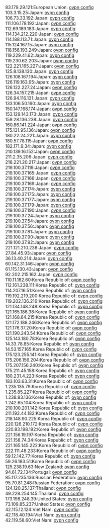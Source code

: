 83.179.29.121:European Union: [ovpn config](vpn/83_179_29_121.ovpn)  
103.3.15.25:Japan: [ovpn config](vpn/103_3_15_25.ovpn)  
106.73.33.192:Japan: [ovpn config](vpn/106_73_33_192.ovpn)  
111.106.178.192:Japan: [ovpn config](vpn/111_106_178_192.ovpn)  
112.69.189.183:Japan: [ovpn config](vpn/112_69_189_183.ovpn)  
114.134.212.220:Japan: [ovpn config](vpn/114_134_212_220.ovpn)  
114.188.113.71:Japan: [ovpn config](vpn/114_188_113_71.ovpn)  
115.124.167.15:Japan: [ovpn config](vpn/115_124_167_15.ovpn)  
118.156.193.249:Japan: [ovpn config](vpn/118_156_193_249.ovpn)  
119.229.41.62:Japan: [ovpn config](vpn/119_229_41_62.ovpn)  
119.230.62.203:Japan: [ovpn config](vpn/119_230_62_203.ovpn)  
122.221.165.227:Japan: [ovpn config](vpn/122_221_165_227.ovpn)  
125.8.138.130:Japan: [ovpn config](vpn/125_8_138_130.ovpn)  
126.108.167.194:Japan: [ovpn config](vpn/126_108_167_194.ovpn)  
126.119.163.95:Japan: [ovpn config](vpn/126_119_163_95.ovpn)  
126.122.227.24:Japan: [ovpn config](vpn/126_122_227_24.ovpn)  
126.34.157.215:Japan: [ovpn config](vpn/126_34_157_215.ovpn)  
126.94.116.131:Japan: [ovpn config](vpn/126_94_116_131.ovpn)  
133.106.50.160:Japan: [ovpn config](vpn/133_106_50_160.ovpn)  
150.147.168.174:Japan: [ovpn config](vpn/150_147_168_174.ovpn)  
153.129.143.173:Japan: [ovpn config](vpn/153_129_143_173.ovpn)  
159.28.136.238:Japan: [ovpn config](vpn/159_28_136_238.ovpn)  
160.86.141.224:Japan: [ovpn config](vpn/160_86_141_224.ovpn)  
175.131.95.136:Japan: [ovpn config](vpn/175_131_95_136.ovpn)  
180.22.24.221:Japan: [ovpn config](vpn/180_22_24_221.ovpn)  
180.57.78.115:Japan: [ovpn config](vpn/180_57_78_115.ovpn)  
182.171.9.34:Japan: [ovpn config](vpn/182_171_9_34.ovpn)  
210.139.16.152:Japan: [ovpn config](vpn/210_139_16_152.ovpn)  
211.2.35.206:Japan: [ovpn config](vpn/211_2_35_206.ovpn)  
218.221.20.217:Japan: [ovpn config](vpn/218_221_20_217.ovpn)  
219.100.37.119:Japan: [ovpn config](vpn/219_100_37_119.ovpn)  
219.100.37.165:Japan: [ovpn config](vpn/219_100_37_165.ovpn)  
219.100.37.166:Japan: [ovpn config](vpn/219_100_37_166.ovpn)  
219.100.37.169:Japan: [ovpn config](vpn/219_100_37_169.ovpn)  
219.100.37.174:Japan: [ovpn config](vpn/219_100_37_174.ovpn)  
219.100.37.175:Japan: [ovpn config](vpn/219_100_37_175.ovpn)  
219.100.37.177:Japan: [ovpn config](vpn/219_100_37_177.ovpn)  
219.100.37.179:Japan: [ovpn config](vpn/219_100_37_179.ovpn)  
219.100.37.190:Japan: [ovpn config](vpn/219_100_37_190.ovpn)  
219.100.37.24:Japan: [ovpn config](vpn/219_100_37_24.ovpn)  
219.100.37.54:Japan: [ovpn config](vpn/219_100_37_54.ovpn)  
219.100.37.56:Japan: [ovpn config](vpn/219_100_37_56.ovpn)  
219.100.37.81:Japan: [ovpn config](vpn/219_100_37_81.ovpn)  
219.100.37.90:Japan: [ovpn config](vpn/219_100_37_90.ovpn)  
219.100.37.92:Japan: [ovpn config](vpn/219_100_37_92.ovpn)  
221.121.210.238:Japan: [ovpn config](vpn/221_121_210_238.ovpn)  
27.84.45.93:Japan: [ovpn config](vpn/27_84_45_93.ovpn)  
36.13.40.214:Japan: [ovpn config](vpn/36_13_40_214.ovpn)  
60.142.31.146:Japan: [ovpn config](vpn/60_142_31_146.ovpn)  
61.115.130.43:Japan: [ovpn config](vpn/61_115_130_43.ovpn)  
92.202.215.162:Japan: [ovpn config](vpn/92_202_215_162.ovpn)  
110.11.182.60:Korea Republic of: [ovpn config](vpn/110_11_182_60.ovpn)  
112.161.238.111:Korea Republic of: [ovpn config](vpn/112_161_238_111.ovpn)  
114.207.16.51:Korea Republic of: [ovpn config](vpn/114_207_16_51.ovpn)  
119.192.219.200:Korea Republic of: [ovpn config](vpn/119_192_219_200.ovpn)  
119.202.136.216:Korea Republic of: [ovpn config](vpn/119_202_136_216.ovpn)  
121.134.148.248:Korea Republic of: [ovpn config](vpn/121_134_148_248.ovpn)  
121.165.186.38:Korea Republic of: [ovpn config](vpn/121_165_186_38.ovpn)  
121.168.64.215:Korea Republic of: [ovpn config](vpn/121_168_64_215.ovpn)  
121.172.188.246:Korea Republic of: [ovpn config](vpn/121_172_188_246.ovpn)  
121.176.37.20:Korea Republic of: [ovpn config](vpn/121_176_37_20.ovpn)  
121.190.243.54:Korea Republic of: [ovpn config](vpn/121_190_243_54.ovpn)  
125.143.180.78:Korea Republic of: [ovpn config](vpn/125_143_180_78.ovpn)  
14.33.78.85:Korea Republic of: [ovpn config](vpn/14_33_78_85.ovpn)  
14.53.157.165:Korea Republic of: [ovpn config](vpn/14_53_157_165.ovpn)  
175.123.255.141:Korea Republic of: [ovpn config](vpn/175_123_255_141.ovpn)  
175.206.156.204:Korea Republic of: [ovpn config](vpn/175_206_156_204.ovpn)  
175.207.156.240:Korea Republic of: [ovpn config](vpn/175_207_156_240.ovpn)  
175.211.45.158:Korea Republic of: [ovpn config](vpn/175_211_45_158.ovpn)  
180.231.4.223:Korea Republic of: [ovpn config](vpn/180_231_4_223.ovpn)  
183.103.63.31:Korea Republic of: [ovpn config](vpn/183_103_63_31.ovpn)  
1.235.135.79:Korea Republic of: [ovpn config](vpn/1_235_135_79.ovpn)  
1.235.85.227:Korea Republic of: [ovpn config](vpn/1_235_85_227.ovpn)  
1.238.83.136:Korea Republic of: [ovpn config](vpn/1_238_83_136.ovpn)  
1.242.65.104:Korea Republic of: [ovpn config](vpn/1_242_65_104.ovpn)  
210.100.201.142:Korea Republic of: [ovpn config](vpn/210_100_201_142.ovpn)  
211.192.44.182:Korea Republic of: [ovpn config](vpn/211_192_44_182.ovpn)  
218.148.90.225:Korea Republic of: [ovpn config](vpn/218_148_90_225.ovpn)  
220.126.210.172:Korea Republic of: [ovpn config](vpn/220_126_210_172.ovpn)  
220.83.198.192:Korea Republic of: [ovpn config](vpn/220_83_198_192.ovpn)  
221.156.19.197:Korea Republic of: [ovpn config](vpn/221_156_19_197.ovpn)  
221.158.74.34:Korea Republic of: [ovpn config](vpn/221_158_74_34.ovpn)  
221.165.145.222:Korea Republic of: [ovpn config](vpn/221_165_145_222.ovpn)  
222.111.48.233:Korea Republic of: [ovpn config](vpn/222_111_48_233.ovpn)  
59.12.142.77:Korea Republic of: [ovpn config](vpn/59_12_142_77.ovpn)  
59.26.183.51:Korea Republic of: [ovpn config](vpn/59_26_183_51.ovpn)  
125.238.19.63:New Zealand: [ovpn config](vpn/125_238_19_63.ovpn)  
94.61.72.134:Portugal: [ovpn config](vpn/94_61_72_134.ovpn)  
85.117.235.136:Russian Federation: [ovpn config](vpn/85_117_235_136.ovpn)  
95.70.81.248:Russian Federation: [ovpn config](vpn/95_70_81_248.ovpn)  
124.120.25.137:Thailand: [ovpn config](vpn/124_120_25_137.ovpn)  
49.228.254.145:Thailand: [ovpn config](vpn/49_228_254_145.ovpn)  
173.198.248.39:United States: [ovpn config](vpn/173_198_248_39.ovpn)  
73.109.85.237:United States: [ovpn config](vpn/73_109_85_237.ovpn)  
42.115.12.124:Viet Nam: [ovpn config](vpn/42_115_12_124.ovpn)  
42.118.40.194:Viet Nam: [ovpn config](vpn/42_118_40_194.ovpn)  
42.119.58.60:Viet Nam: [ovpn config](vpn/42_119_58_60.ovpn)  
